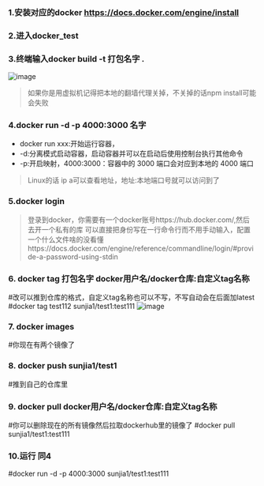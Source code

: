 ### 1.安装对应的docker https://docs.docker.com/engine/install

### 2.进入docker_test

### 3.终端输入docker build -t 打包名字 .

![image](https://user-images.githubusercontent.com/102155088/168894361-fb6bd3cf-dc35-41dd-926e-fb59013853f4.png)

> 如果你是用虚拟机记得把本地的翻墙代理关掉，不关掉的话npm install可能会失败
### 4.docker run -d -p 4000:3000 名字
- docker run xxx:开始运行容器，
- -d:分离模式启动容器，启动容器并可以在启动后使用控制台执行其他命令
- -p:开启映射，4000:3000：容器中的 3000 端口会对应到本地的 4000 端口
> Linux的话 ip a可以查看地址，地址:本地端口号就可以访问到了
### 5.docker login  
> 登录到docker，你需要有一个docker账号https://hub.docker.com/,然后去开一个私有的库 
> 可以直接把身份写在一行命令行而不用手动输入，配置一个什么文件啥的没看懂https://docs.docker.com/engine/reference/commandline/login/#provide-a-password-using-stdin
### 6. docker tag  打包名字  docker用户名/docker仓库:自定义tag名称
#改可以推到仓库的格式，自定义tag名称也可以不写，不写自动会在后面加latest 
#docker tag test112  sunjia1/test1:test111
![image](https://user-images.githubusercontent.com/102155088/168899140-91efb51c-f2dc-41ef-ae32-3a4f4f3c9e8d.png)
### 7. docker images
#你现在有两个镜像了
### 8. docker push sunjia1/test1
#推到自己的仓库里
### 9. docker pull docker用户名/docker仓库:自定义tag名称
#你可以删除现在的所有镜像然后拉取dockerhub里的镜像了
#docker pull sunjia1/test1:test111   
### 10.运行 同4 
#docker run -d -p 4000:3000 sunjia1/test1:test111 
